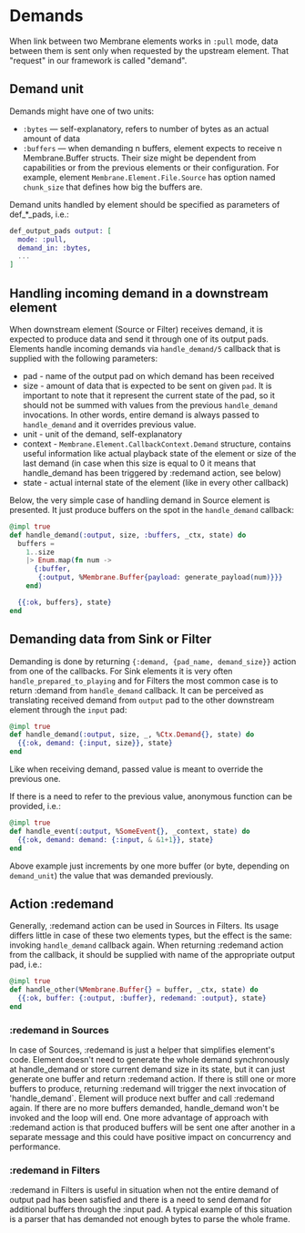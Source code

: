 # Demands

When link between two Membrane elements works in `:pull` mode, data between them is sent only when requested by the upstream element. That "request" in our framework is called "demand".

## Demand unit

Demands might have one of two units:

* `:bytes` — self-explanatory, refers to number of bytes as an actual amount of data
* `:buffers` — when demanding n buffers, element expects to receive n Membrane.Buffer structs. Their size might be dependent from capabilities or from the previous elements or their configuration. For example, element `Membrane.Element.File.Source` has option named `chunk_size` that defines how big the buffers are.

Demand units handled by element should be specified as parameters of def\_\*\_pads, i.e.:

```elixir
def_output_pads output: [
  mode: :pull,
  demand_in: :bytes,
  ...
]
```

## Handling incoming demand in a downstream element

When downstream element (Source or Filter) receives demand, it is expected to produce data and send it through one of its output pads. Elements handle incoming demands via `handle_demand/5` callback that is supplied with the following parameters:

* pad - name of the output pad on which demand has been received
* size - amount of data that is expected to be sent on given `pad`. It is important to note that it represent the current state of the pad, so it should not be summed with values from the previous `handle_demand` invocations. In other words, entire demand is always passed to `handle_demand` and it overrides previous value.
* unit - unit of the demand, self-explanatory
* context - `Membrane.Element.CallbackContext.Demand` structure, contains useful information like actual playback state of the element or size of the last demand (in case when this size is equal to 0 it means that handle_demand has been triggered by :redemand action, see below)
* state - actual internal state of the element (like in every other callback)

Below, the very simple case of handling demand in Source element is presented. It just produce buffers on the spot in the `handle_demand` callback:

```elixir
@impl true
def handle_demand(:output, size, :buffers, _ctx, state) do
  buffers =
    1..size
    |> Enum.map(fn num ->
      {:buffer,
       {:output, %Membrane.Buffer{payload: generate_payload(num)}}}
    end)

  {{:ok, buffers}, state}
end
```

## Demanding data from Sink or Filter

Demanding is done by returning `{:demand, {pad_name, demand_size}}` action from one of the callbacks.
For Sink elements it is very often `handle_prepared_to_playing` and for Filters the most common case is to return :demand from `handle_demand` callback.
It can be perceived as translating received demand from `output` pad to the other downstream element through the `input` pad:

```elixir
@impl true
def handle_demand(:output, size, _, %Ctx.Demand{}, state) do
  {{:ok, demand: {:input, size}}, state}
end
```

Like when receiving demand, passed value is meant to override the previous one. 

If there is a need to refer to the previous value, anonymous function can be provided, i.e.:

```elixir
@impl true
def handle_event(:output, %SomeEvent{}, _context, state) do
  {{:ok, demand: demand: {:input, & &1+1}}, state}
end
```

Above example just increments by one more buffer (or byte, depending on `demand_unit`) the value that was demanded previously.

## Action :redemand

Generally, :redemand action can be used in Sources in Filters. Its usage differs little in case of these two elements types, but the effect is the same: invoking `handle_demand` callback again.
When returning :redemand action from the callback, it should be supplied with name of the appropriate output pad, i.e.:

```elixir
@impl true
def handle_other(%Membrane.Buffer{} = buffer, _ctx, state) do
  {{:ok, buffer: {:output, :buffer}, redemand: :output}, state}
end
```

### :redemand in Sources

In case of Sources, :redemand is just a helper that simplifies element's code.
Element doesn't need to generate the whole demand synchronously at handle_demand or store current demand size in its state, but it can just generate one buffer and return :redemand action.
If there is still one or more buffers to produce, returning :redemand will trigger the next invocation of 'handle_demand`. Element will produce next buffer and call :redemand again.
If there are no more buffers demanded, handle_demand won't be invoked and the loop will end.
One more advantage of approach with :redemand action is that produced buffers will be sent one after another in a separate message and this could have positive impact on concurrency and performance.

### :redemand in Filters

:redemand in Filters is useful in situation when not the entire demand of output pad has been satisfied and there is a need to send demand for additional buffers through the :input pad.
A typical example of this situation is a parser that has demanded not enough bytes to parse the whole frame.
